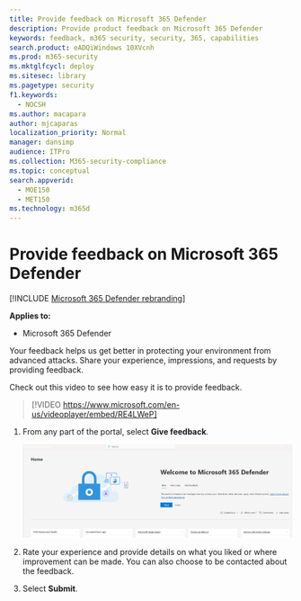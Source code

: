 ```yaml
---
title: Provide feedback on Microsoft 365 Defender
description: Provide product feedback on Microsoft 365 Defender
keywords: feedback, m365 security, security, 365, capabilities
search.product: eADQiWindows 10XVcnh
ms.prod: m365-security
ms.mktglfcycl: deploy
ms.sitesec: library
ms.pagetype: security
f1.keywords: 
  - NOCSH
ms.author: macapara
author: mjcaparas
localization_priority: Normal
manager: dansimp
audience: ITPro
ms.collection: M365-security-compliance
ms.topic: conceptual
search.appverid: 
  - MOE150
  - MET150
ms.technology: m365d
---
```


# Provide feedback on Microsoft 365 Defender

[!INCLUDE [Microsoft 365 Defender rebranding](../includes/microsoft-defender.md)]


**Applies to:**
- Microsoft 365 Defender

Your feedback helps us get better in protecting your environment from advanced attacks. Share your experience, impressions, and  requests by providing feedback.

Check out this video to see how easy it is to provide feedback.

> [!VIDEO https://www.microsoft.com/en-us/videoplayer/embed/RE4LWeP]


1. From any part of the portal, select **Give feedback**. 

    ![Image of feedback button](../../media/feedback.png)

2. Rate your experience and provide details on what you liked or where improvement can be made. You can also choose to be contacted about the feedback. 

3. Select **Submit**.
